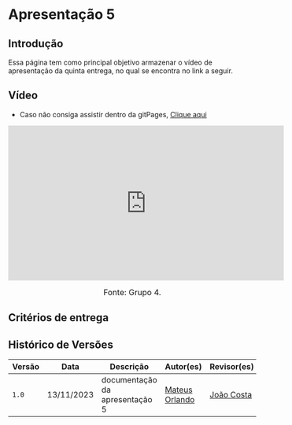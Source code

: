 # Apresentação 5

## Introdução
 Essa página tem como principal objetivo armazenar o vídeo de apresentação da quinta entrega, no qual se encontra no link a seguir.

## Vídeo
- Caso não consiga assistir dentro da gitPages, [Clique aqui](https://youtu.be/KW-HD_V2kEY)

<iframe width="560" height="315" src="https://youtu.be/KW-HD_V2kEY" title="YouTube video player" frameborder="0" allow="accelerometer; autoplay; clipboard-write; encrypted-media; gyroscope; picture-in-picture; web-share" allowfullscreen></iframe>

<font size="3"><p style="text-align: center">Fonte: Grupo 4.</p></font>

## Critérios de entrega


## Histórico de Versões

| Versão |     Data    |          Descrição             |              Autor(es)                    |               Revisor(es)                            |
| ------ | ----------- | ------------------------------ | ----------------------------------------- | ---------------------------------------------------- |
| `1.0`  | 13/11/2023  | documentação da apresentação 5 | [Mateus Orlando](https://github.com/MateusPy)| [João Costa](https://github.com/jvcostta) |